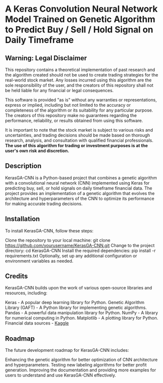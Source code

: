 # A Keras Convolution Neural Network Model Trained on Genetic Algorithm to Predict Buy / Sell / Hold Signal on Daily Timeframe

## Warning: Legal Disclaimer

This repository contains a theoretical implementation of past research and the algorithm created should not be used to create trading strategies for the real-world stock market. Any losses incurred using this algorithm are the sole responsibility of the user, and the creators of this repository shall not be held liable for any financial or legal consequences.

This software is provided "as is" without any warranties or representations, express or implied, including but not limited to the accuracy or completeness of the algorithm or its suitability for any particular purpose. The creators of this repository make no guarantees regarding the performance, reliability, or results obtained from using this software.

It is important to note that the stock market is subject to various risks and uncertainties, and trading decisions should be made based on thorough research, analysis, and consultation with qualified financial professionals. **The use of this algorithm for trading or investment purposes is at the user's own risk and discretion.**

## Description
KerasGA-CNN is a Python-based project that combines a genetic algorithm with a convolutional neural network (CNN) implemented using Keras for predicting buy, sell, or hold signals on daily timeframe financial data. The project provides an implementation of a genetic algorithm that evolves the architecture and hyperparameters of the CNN to optimize its performance for making accurate trading decisions.

## Installation
To install KerasGA-CNN, follow these steps:

Clone the repository to your local machine: git clone https://github.com/yourusername/KerasGA-CNN.git
Change to the project directory: cd KerasGA-CNN
Install the required dependencies: pip install -r requirements.txt
Optionally, set up any additional configuration or environment variables as needed.

## Credits
KerasGA-CNN builds upon the work of various open-source libraries and resources, including:

Keras - A popular deep learning library for Python.
Genetic Algorithm Library (GAFT) - A Python library for implementing genetic algorithms.
Pandas - A powerful data manipulation library for Python.
NumPy - A library for numerical computing in Python.
Matplotlib - A plotting library for Python.
Financial data sources - [Kaggle](https://www.kaggle.com/datasets/nikhilkohli/us-stock-market-data-60-extracted-features)

## Roadmap
The future development roadmap for KerasGA-CNN includes:

Enhancing the genetic algorithm for better optimization of CNN architecture and hyperparameters.
Testing new labeling algorithms for better profit generation.
Improving the documentation and providing more examples for users to understand and use KerasGA-CNN effectively.
